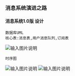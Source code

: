 ### 消息系统演进之路

#### 消息系统1.0版 设计
```text
数据库UML
核心表:消息表,用户消息队列,订阅表

```
![输入图片说明](https://github.com/qccr-twl2123/springcloud/blob/master/images/消息系统1.0.png "在这里输入图片标题")

```text
时序图
```
![输入图片说明](https://github.com/qccr-twl2123/springcloud/blob/master/images/消息系统时序图1.png "在这里输入图片标题")
![输入图片说明](https://github.com/qccr-twl2123/springcloud/blob/master/images/消息系统时序列图2.png "在这里输入图片标题")

